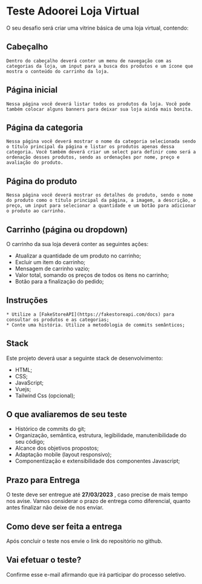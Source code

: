 # Teste Adoorei Loja Virtual
O seu desafio será criar uma vitrine básica de uma loja virtual, contendo:

## Cabeçalho
    Dentro do cabeçalho deverá conter um menu de navegação com as categorias da loja, um input para a busca dos produtos e um ícone que mostra o conteúdo do carrinho da loja.

## Página inicial
    Nessa página você deverá listar todos os produtos da loja. Você pode também colocar alguns banners para deixar sua loja ainda mais bonita.

## Página da categoria
    Nessa página você deverá mostrar o nome da categoria selecionada sendo o título principal da página e listar os produtos apenas dessa categoria. Você também deverá criar um select para definir como será a ordenação desses produtos, sendo as ordenações por nome, preço e avaliação do produto.

## Página do produto
    Nessa página você deverá mostrar os detalhes do produto, sendo o nome do produto como o título principal da página, a imagem, a descrição, o preço, um input para selecionar a quantidade e um botão para adicionar o produto ao carrinho.

## Carrinho (página ou dropdown)
O carrinho da sua loja deverá conter as seguintes ações:

   * Atualizar a quantidade de um produto no carrinho;
   * Excluir um item do carrinho;
   * Mensagem de carrinho vazio;
   * Valor total, somando os preços de todos os itens no carrinho;
   * Botão para a finalização do pedido;

## Instruções
    * Utilize a [FakeStoreAPI](https://fakestoreapi.com/docs) para consultar os produtos e as categorias;
    * Conte uma história. Utilize a metodologia de commits semânticos;

## Stack
Este projeto deverá usar a seguinte stack de desenvolvimento:

   * HTML;
   * CSS;
   * JavaScript;
   * Vuejs;
   * Tailwind Css (opcional);


## O que avaliaremos de seu teste
   * Histórico de commits do git;
   * Organização, semântica, estrutura, legibilidade, manutenibilidade do seu código;
   * Alcance dos objetivos propostos;
   * Adaptação mobile (layout responsivo);
   * Componentização e extensibilidade dos componentes Javascript;

## Prazo para Entrega
O teste deve ser entregue até **27/03/2023** , caso precise de mais tempo nos avise.
Vamos considerar o prazo de entrega como diferencial, quanto antes finalizar não deixe de nos enviar.

## Como deve ser feita a entrega
Após concluir o teste nos envie o link do repositório no github.

## Vai efetuar o teste?
Confirme esse e-mail afirmando que irá participar do processo seletivo.
